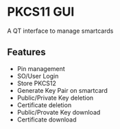 # PKCS11 GUI

A QT interface to manage smartcards

## Features

* Pin management
* SO/User Login
* Store PKCS12
* Generate Key Pair on smartcard
* Public/Private Key deletion
* Certificate deletion
* Public/Provate Key download
* Certificate download


